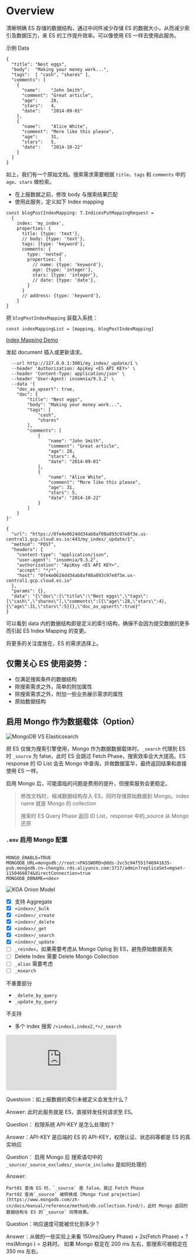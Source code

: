 # Overview

清晰明确 ES 存储的数据结构，通过中间件减少存储 ES 的数据大小，从而减少索引及数据压力，来 ES 的工作提升效率。可以像使用 ES 一样去使用此服务。

示例 Data

```
{
  "title": "Nest eggs",
  "body":  "Making your money work...",
  "tags":  [ "cash", "shares" ],
  "comments": [
    {
      "name":    "John Smith",
      "comment": "Great article",
      "age":     28,
      "stars":   4,
      "date":    "2014-09-01"
    },
    {
      "name":    "Alice White",
      "comment": "More like this please",
      "age":     31,
      "stars":   5,
      "date":    "2014-10-22"
    }
  ]
}
```

如上，我们有一个原始文档。搜索需求需要根据 `title`、`tags` 和 `comments` 中的 `age`、`stars` 做检索。

- 在上报数据之前，修改 body 与搜索结果匹配
- 使用此服务，定义如下 Index mapping

```
const blogPostIndexMapping: T.IndicesPutMappingRequest =
  {
    index: 'my_index',
    properties: {
      title: {type: 'text'},
      // body: {type: 'text'},
      tags: {type: 'keyword'},
      comments: {
        type: 'nested',
        properties: {
          // name: {type: 'keyword'},
          age: {type: 'integer'},
          stars: {type: 'integer'},
          // date: {type: 'date'},
        }
      }
      // address: {type: 'keyword'},
    }
}

```

把 `blogPostIndexMapping` 装载入系统：

```
const indexMappingList = [mapping, blogPostIndexMapping]
```

[Index Mapping Demo](index-mappings/blog-post.ts)

发起 document 插入或更新请求。

```curl --request POST \
  --url http://127.0.0.1:3001/my_index/_update/1 \
  --header 'Authorization: ApiKey <ES API KEY>' \
  --header 'Content-Type: application/json' \
  --header 'User-Agent: insomnia/9.3.2' \
  --data '{
	"doc_as_upsert": true,
	"doc": {
		"title": "Nest eggs",
		"body": "Making your money work...",
		"tags": [
			"cash",
			"shares"
		],
		"comments": [
			{
				"name": "John Smith",
				"comment": "Great article",
				"age": 28,
				"stars": 4,
				"date": "2014-09-01"
			},
			{
				"name": "Alice White",
				"comment": "More like this please",
				"age": 31,
				"stars": 5,
				"date": "2014-10-22"
			}
		]
	}
}'
```

```
{
  "url": "https://0fe4e0624dd34ab8af08a893c97e8f3e.us-central1.gcp.cloud.es.io:443/my_index/_update/1",
  "method": "POST",
  "headers": {
    "content-type": "application/json",
    "user-agent": "insomnia/9.3.2",
    "authorization": "ApiKey <ES API KEY>",
    "accept": "*/*",
    "host": "0fe4e0624dd34ab8af08a893c97e8f3e.us-central1.gcp.cloud.es.io"
  },
  "params": {},
  "data": "{\"doc\":{\"title\":\"Nest eggs\",\"tags\":[\"cash\",\"shares\"],\"comments\":[{\"age\":28,\"stars\":4},{\"age\":31,\"stars\":5}]},\"doc_as_upsert\":true}"
}
```

可以看到 data 内的数据结构即是定义的索引结构，确保不会因为提交数据的更多而引起 ES Index Mapping 的变更。

将更多的关注度放在，ES 的需求选择上。

## 仅需关心 ES 使用姿势：

- 仅满足搜索条件的数据结构
- 除搜索需求之外，简单的附加属性
- 除搜索需求之外，附加一些业务展示需求的属性
- 原始数据结构

## 启用 Mongo 作为数据载体（Option）

![MongoDB VS Elasticsearch](image/mongo-vs-elasticsearch.png)

把 ES 仅做为搜索引擎使用，Mongo 作为数据数据载体时。`_search` 代理到 ES 时 `_source` 为 false，此时 ES 会跳过 Fetch Phase，搜索效率会大大提高。ES response 的 ID List 会去 Mongo 中查询，并做数据富华，最终返回结果和直接使用 ES 一样。

启用 Mongo 后，可能面临的问题是费用的提升，但搜索服务会更稳定。

> 修改文档时，缩减数据结构存入 ES，同时存储原始数据到 Mongo。index name 就是 Mongo 的 collection
>
> 搜索时 ES Query Phase 返回 ID List，response 中的\_source 从 Mongo 还原

### `.env` 启用 Mongo 配置

```

MONGO_ENABLE=TRUE
MONGODB_URL=mongodb://root:<PASSWORD>@dds-2vc5c94f551f46941635-pub.mongodb.cn-chengdu.rds.aliyuncs.com:3717/admin?replicaSet=mgset-1150466874&directConnection=true
MONGODB_DBNAME=<dev>

```

![KOA Onion Model](image/image-20241112-080341.png)

- [x] 支持 Aggregate
- [x] `<index>/_bulk`
- [x] `<index>/_create`
- [x] `<index>/_delete `
- [x] `<index>/_get `
- [x] `<index>/_search `
- [x] `<index>/_update `
- [ ] `_reindex`，如果需要考虑从 Mongo Oplog 到 ES，避免原始数据丢失
- [ ] Delete Index 需要 Delete Mongo Collection
- [ ] `_alias` 需要考虑
- [ ] `_msearch`

不重要部分

- `_delete_by_query`
- `_update_by_query`

不支持

- 多个 index 搜索 `/<index1,index2,*>/_search`

![elasticsearch distributed search](https://github.com/wyl/es-libr/blob/main/elasticsearch%20distributed%20search.md)

Questsion：如上报数据的索引未被定义会发生什么？

Answer: 此时此服务就是 ES，直接转发任何请求至 ES。

Question： 权限系统 API-KEY 是怎么处理的？

Answer：API-KEY 是后端的 ES 的 API-KEY，权限认证、状态码等都是 ES 的真实响应

Question： 启用 Mongo 后 搜索语句中的 `_source/_source_excludes/_source_includes` 是如何处理的

Answer:

```
Part01 查询 ES 时，`_source` 是 false。跳过 Fetch Phase
Part02 查询`_source` 被转换成 [Mongo find projection](https://www.mongodb.com/zh-cn/docs/manual/reference/method/db.collection.find/)，此时 Mongo 返回的数据结构与 ES 的`_source` 同等效果。

```

Question：响应速度可能被优化到多少？

Answer：从做的一些实验上来看 150ms(Query Phase) + 2s(Fetch Phase) + ?ms(Mongo ) = 总耗时。
如果 Mongo 稳定在 200 ms 左右，那搜索可被稳定在 350 ms 左右。
